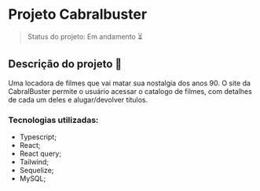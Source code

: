 # Projeto Cabralbuster

> Status do projeto: Em andamento ⏳


## Descrição do projeto :dvd:

Uma locadora de filmes que vai matar sua nostalgia dos anos 90. O site da CabralBuster permite o usuário acessar o catalogo de filmes, com detalhes de cada um deles e alugar/devolver títulos.

### Tecnologias utilizadas:
- Typescript; 
- React; 
- React query; 
- Tailwind; 
- Sequelize; 
- MySQL; 

